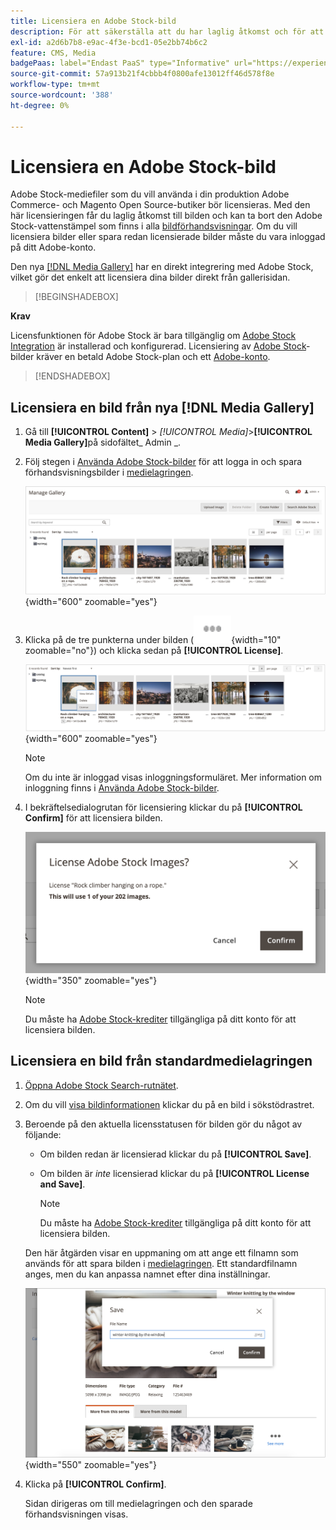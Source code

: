 ```yaml
---
title: Licensiera en Adobe Stock-bild
description: För att säkerställa att du har laglig åtkomst och för att ta bort Adobe Stock-vattenstämpeln licensierar du dina Adobe Stock-bilder.
exl-id: a2d6b7b8-e9ac-4f3e-bcd1-05e2bb74b6c2
feature: CMS, Media
badgePaas: label="Endast PaaS" type="Informative" url="https://experienceleague.adobe.com/en/docs/commerce/user-guides/product-solutions" tooltip="Gäller endast Adobe Commerce i molnprojekt (Adobe-hanterad PaaS-infrastruktur) och lokala projekt."
source-git-commit: 57a913b21f4cbbb4f0800afe13012ff46d578f8e
workflow-type: tm+mt
source-wordcount: '388'
ht-degree: 0%

---
```


# Licensiera en Adobe Stock-bild

Adobe Stock-mediefiler som du vill använda i din produktion Adobe Commerce- och Magento Open Source-butiker bör licensieras. Med den här licensieringen får du laglig åtkomst till bilden och kan ta bort den Adobe Stock-vattenstämpel som finns i alla [bildförhandsvisningar](./adobe-stock-save-preview.md). Om du vill licensiera bilder eller spara redan licensierade bilder måste du vara inloggad på ditt Adobe-konto.

Den nya [[!DNL Media Gallery]](media-gallery.md) har en direkt integrering med Adobe Stock, vilket gör det enkelt att licensiera dina bilder direkt från gallerisidan.

>[!BEGINSHADEBOX]

**Krav**

Licensfunktionen för Adobe Stock är bara tillgänglig om [Adobe Stock Integration](./adobe-stock.md) är installerad och konfigurerad. Licensiering av [Adobe Stock][adobe-stock]-bilder kräver en betald Adobe Stock-plan och ett [Adobe-konto][adobe-signin].

>[!ENDSHADEBOX]

## Licensiera en bild från nya [!DNL Media Gallery]

1. Gå till **[!UICONTROL Content]** > _[!UICONTROL Media]_>**[!UICONTROL Media Gallery]**&#x200B;på sidofältet_ Admin _.

1. Följ stegen i [Använda Adobe Stock-bilder](./adobe-stock-manage.md) för att logga in och spara förhandsvisningsbilder i [medielagringen](./media-storage.md).

   ![Sparad förhandsvisningsbild](./assets/adobe-stock-gallery-unlicensed.png){width="600" zoomable="yes"}

1. Klicka på de tre punkterna under bilden (![Ikonen Resurs-menyn](./assets/media-gallery-asset-menu-icon.png){width="10" zoomable="no"}) och klicka sedan på **[!UICONTROL License]**.

   ![Adobe Stock bildåtgärder](./assets/adobe-stock-gallery-image-actions.png){width="600" zoomable="yes"}

   >[!NOTE]
   >
   >Om du inte är inloggad visas inloggningsformuläret. Mer information om inloggning finns i [Använda Adobe Stock-bilder](./adobe-stock-manage.md).

1. I bekräftelsedialogrutan för licensiering klickar du på **[!UICONTROL Confirm]** för att licensiera bilden.

   ![Licensbekräftelse](./assets/adobe-stock-gallery-license-confirm.png){width="350" zoomable="yes"}

   >[!NOTE]
   >
   >Du måste ha [Adobe Stock-krediter][stock-credits] tillgängliga på ditt konto för att licensiera bilden.

## Licensiera en bild från standardmedielagringen

1. [Öppna Adobe Stock Search-rutnätet][access-search].

1. Om du vill [visa bildinformationen][view-details] klickar du på en bild i sökstödrastret.

1. Beroende på den aktuella licensstatusen för bilden gör du något av följande:

   - Om bilden redan är licensierad klickar du på **[!UICONTROL Save]**.

   - Om bilden är _inte_ licensierad klickar du på **[!UICONTROL License and Save]**.

     >[!NOTE]
     >
     >Du måste ha [Adobe Stock-krediter][stock-credits] tillgängliga på ditt konto för att licensiera bilden.

   Den här åtgärden visar en uppmaning om att ange ett filnamn som används för att spara bilden i [medielagringen](./media-storage.md). Ett standardfilnamn anges, men du kan anpassa namnet efter dina inställningar.

   ![Spara licensierad Adobe Stock-bild](./assets/adobe-stock-save-licensed.png){width="550" zoomable="yes"}

1. Klicka på **[!UICONTROL Confirm]**.

   Sidan dirigeras om till medielagringen och den sparade förhandsvisningen visas.

[access-search]: adobe-stock-manage.md#access-the-adobe-stock-search-grid
[view-details]: adobe-stock-manage.md#view-image-details
[stock-credits]: https://helpx.adobe.com/stock/help/credit-packs.html
[adobe-stock]: https://stock.adobe.com
[adobe-signin]: https://helpx.adobe.com/manage-account/using/access-adobe-id-account.html
